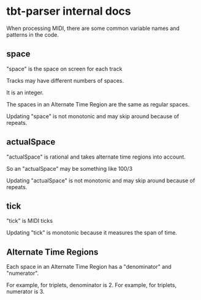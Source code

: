 # tbt-parser internal docs


When processing MIDI, there are some common variable names and patterns in the code.


## space

"space" is the space on screen for each track

Tracks may have different numbers of spaces.

It is an integer.

The spaces in an Alternate Time Region are the same as regular spaces.

Updating "space" is not monotonic and may skip around because of repeats.


## actualSpace

"actualSpace" is rational and takes alternate time regions into account.

So an "actualSpace" may be something like 100/3

Updating "actualSpace" is not monotonic and may skip around because of repeats.



## tick

"tick" is MIDI ticks

Updating "tick" is monotonic because it measures the span of time.


## Alternate Time Regions

Each space in an Alternate Time Region has a "denominator" and "numerator".

For example, for triplets, denominator is 2.
For example, for triplets, numerator is 3.



